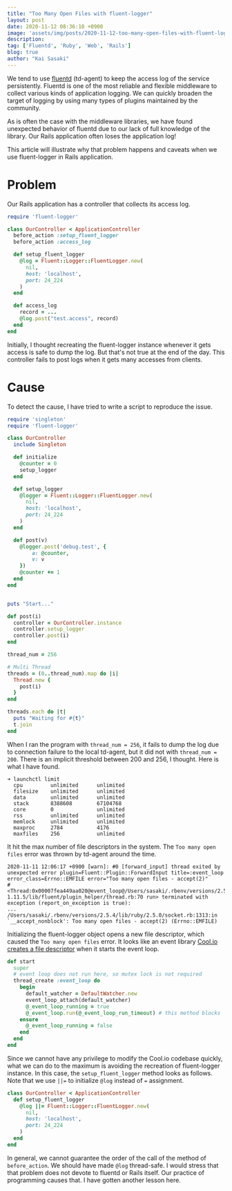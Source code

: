 ```yaml
---
title: "Too Many Open Files with fluent-logger"
layout: post
date: 2020-11-12 08:36:10 +0900
image: 'assets/img/posts/2020-11-12-too-many-open-files-with-fluent-logger/catch.jpg'
description:
tag: ['Fluentd', 'Ruby', 'Web', 'Rails']
blog: true
author: "Kai Sasaki"
---
```


We tend to use [fluentd](https://www.fluentd.org/) (td-agent) to keep the access log of the service persistently. Fluentd is one of the most reliable and flexible middleware to collect various kinds of application logging. We can quickly broaden the target of logging by using many types of plugins maintained by the community.

As is often the case with the middleware libraries, we have found unexpected behavior of fluentd due to our lack of full knowledge of the library. Our Rails application often loses the application log!

This article will illustrate why that problem happens and caveats when we use fluent-logger in Rails application.

# Problem

Our Rails application has a controller that collects its access log.

```ruby
require 'fluent-logger'

class OurController < ApplicationController
  before_action :setup_fluent_logger
  before_action :access_log

  def setup_fluent_logger
    @log = Fluent::Logger::FluentLogger.new(
      nil,
      host: 'localhost',
      port: 24_224
    )
  end

  def access_log
    record = ...
    @log.post("test.access", record)
  end
end
```

Initially, I thought recreating the fluent-logger instance whenever it gets access is safe to dump the log. But that's not true at the end of the day. This controller fails to post logs when it gets many accesses from clients.

# Cause

To detect the cause, I have tried to write a script to reproduce the issue.

```ruby
require 'singleton'
require 'fluent-logger'

class OurController
  include Singleton

  def initialize
    @counter = 0
    setup_logger
  end

  def setup_logger
    @logger = Fluent::Logger::FluentLogger.new(
      nil,
      host: 'localhost',
      port: 24_224
    )
  end

  def post(v)
    @logger.post('debug.test', {
        a: @counter,
        v: v
    })
    @counter += 1
  end
end


puts "Start..."

def post(i)
  controller = OurController.instance
  controller.setup_logger
  controller.post(i)
end

thread_num = 256

# Multi Thread
threads = (0..thread_num).map do |i|
  Thread.new {
    post(i)
  }
end

threads.each do |t|
  puts "Waiting for #{t}"
  t.join
end
```

When I ran the program with `thread_num = 256`, it fails to dump the log due to connection failure to the local td-agent, but it did not with `thread_num = 200`. There is an implicit threshold between 200 and 256, I thought. Here is what I have found.

```
➜ launchctl limit
  cpu         unlimited      unlimited
  filesize    unlimited      unlimited
  data        unlimited      unlimited
  stack       8388608        67104768
  core        0              unlimited
  rss         unlimited      unlimited
  memlock     unlimited      unlimited
  maxproc     2784           4176
  maxfiles    256            unlimited
```

It hit the max number of file descriptors in the system. The `Too many open files` error was thrown by td-agent around the time.

```
2020-11-11 12:06:17 +0900 [warn]: #0 [forward_input] thread exited by unexpected error plugin=Fluent::Plugin::ForwardInput title=:event_loop error_class=Errno::EMFILE error="Too many open files - accept(2)"
#<Thread:0x00007fea449aa020@event_loop@/Users/sasaki/.rbenv/versions/2.5.4/lib/ruby/gems/2.5.0/gems/fluentd-1.11.5/lib/fluent/plugin_helper/thread.rb:70 run> terminated with exception (report_on_exception is true):
...
/Users/sasaki/.rbenv/versions/2.5.4/lib/ruby/2.5.0/socket.rb:1313:in `__accept_nonblock': Too many open files - accept(2) (Errno::EMFILE)
```

Initializing the fluent-logger object opens a new file descriptor, which caused the `Too many open files` error. It looks like an event library [Cool.io](https://github.com/tarcieri/cool.io) [creates a file descriptor](https://github.com/fluent/fluentd/blob/master/lib/fluent/plugin_helper/event_loop.rb#L93) when it starts the event loop.

```ruby
def start
  super
  # event loop does not run here, so mutex lock is not required
  thread_create :event_loop do
    begin
      default_watcher = DefaultWatcher.new
      event_loop_attach(default_watcher)
      @_event_loop_running = true
      @_event_loop.run(@_event_loop_run_timeout) # this method blocks
    ensure
      @_event_loop_running = false
    end
  end
end
```

Since we cannot have any privilege to modify the Cool.io codebase quickly, what we can do to the maximum is avoiding the recreation of fluent-logger instance. In this case, the `setup_fluent_logger` method looks as follows. Note that we use `||=` to initialize `@log` instead of `=` assignment.

```ruby
class OurController < ApplicationController
  def setup_fluent_logger
    @log ||= Fluent::Logger::FluentLogger.new(
      nil,
      host: 'localhost',
      port: 24_224
    )
  end
end
```

In general, we cannot guarantee the order of the call of the method of `before_action`. We should have made `@log` thread-safe. I would stress that that problem does not devote to fluentd or Rails itself. Our practice of programming causes that. I have gotten another lesson here.